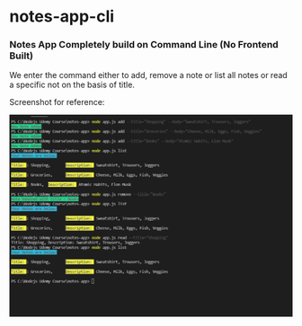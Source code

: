 # notes-app-cli

### Notes App Completely build on Command Line (No Frontend Built)

We enter the command either to add, remove a note or list all notes or read a specific not on the basis of title.

Screenshot for reference:

![Screenshot](https://github.com/technikhil10/notes-app-cli/blob/master/29.06.2021_00.02.34_REC.png)
